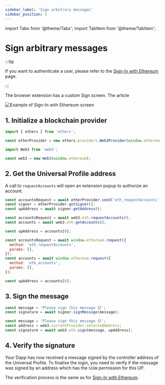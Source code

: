 ```yaml
---
sidebar_label: 'Sign arbitrary messages'
sidebar_position: 5
---
```


import Tabs from '@theme/Tabs';
import TabItem from '@theme/TabItem';

# Sign arbitrary messages

:::tip

If you want to authenticate a user, please refer to the [Sign-In with Ethereum](./sign-in-with-ethereum.md) page.

:::

The browser extension has a custom Sign screen. The article

<div style={{textAlign: 'center'}}>
<img
    src="/img/extension/lukso-extension-sign.webp"
    alt="Example of Sign-In with Ethereum screen"
/>
</div>

## 1. Initialize a blockchain provider

<Tabs groupId="provider">
  <TabItem value="ethers" label="Ethers.js">

```js
import { ethers } from 'ethers';

const etherProvider = new ethers.providers.Web3Provider(window.ethereum);
```

  </TabItem>
  <TabItem value="web3" label="Web3.js">

```js
import Web3 from 'web3';

const web3 = new Web3(window.ethereum);
```

  </TabItem>
</Tabs>

## 2. Get the Universal Profile address

A call to `requestAccounts` will open an extension popup to authorize an account.

<Tabs groupId="provider">
  <TabItem value="ethers" label="Ethers.js">

```js
const accountsRequest = await etherProvider.send('eth_requestAccounts', []);
const signer = etherProvider.getSigner();
const upAddress = await signer.getAddress();
```

  </TabItem>
  <TabItem value="web3" label="Web3.js">

```js
const accountsRequest = await web3.eth.requestAccounts();
const accounts = await web3.eth.getAccounts();

const upAddress = accounts[0];
```

  </TabItem>
  <TabItem value="raw" label="raw">

```js
const accountsRequest = await window.ethereum.request({
  method: 'eth_requestAccounts',
  params: [],
});
const accounts = await window.ethereum.request({
  method: 'eth_accounts',
  params: [],
});

const upAddress = accounts[0];
```

  </TabItem>
</Tabs>

## 3. Sign the message

<Tabs groupId="provider">
  <TabItem value="ethers" label="Ethers.js">

```js
const message = 'Please sign this message 😊';
const signature = await signer.signMessage(message);
```

  </TabItem>
  <TabItem value="web3" label="Web3.js">

```js
const message = 'Please sign this message 😊';
const address = web3.currentProvider.selectedAddress;
const signature = await web3.eth.sign(message, upAddress);
```

  </TabItem>
</Tabs>

## 4. Verify the signature

Your Dapp has now received a message signed by the controller address of the Universal Profile. To finalise the login, you need to verify if the message was signed by an address which has the `SIGN` permission for this UP.

The verification process is the same as for [Sign-In with Ethereum](./sign-in-with-ethereum.md#4-verify-the-signature).
